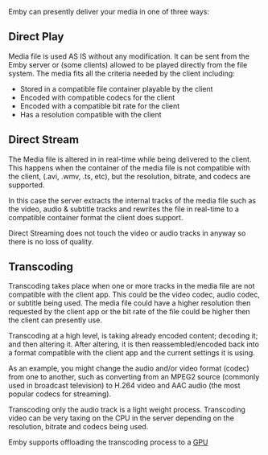 Emby can presently deliver your media in one of three ways:

## Direct Play
Media file is used AS IS without any modification.  It can be sent from the Emby server or (some clients) allowed to be played directly from the file system. The media fits all the criteria needed by the client including:

* Stored in a compatible file container playable by the client
* Encoded with compatible codecs for the client
* Encoded with a compatible bit rate for the client
* Has a resolution compatible with the client

## Direct Stream
The Media file is altered in in real-time while being delivered to the client.  This happens when the container of the media file is not compatible with the client, (.avi, .wmv, .ts, etc), but the resolution, bitrate, and codecs are supported.

In this case the server extracts the internal tracks of the media file such as the video, audio & subtitle tracks and rewrites the file in real-time to a compatible container format the client does support.

Direct Streaming does not touch the video or audio tracks in anyway so there is no loss of quality.

## Transcoding
Transcoding takes place when one or more tracks in the media file are not compatible with the client app.  This could be the video codec, audio codec, or subtitle being used. The media file could have a higher resolution then requested by the client app or the bit rate of the file could be higher then the client can presently use.

Transcoding at a high level, is taking already encoded content; decoding it; and then altering it.  After altering, it is then reassembled/encoded back into a format compatible with the client app and the current settings it is using.

As an example, you might change the audio and/or video format (codec) from one to another, such as converting from an MPEG2 source (commonly used in broadcast television) to H.264 video and AAC audio (the most popular codecs for streaming).

Transcoding only the audio track is a light weight process.
Transcoding video can be very taxing on the CPU in the server depending on the resolution, bitrate and codecs being used.

Emby supports offloading the transcoding process to a [GPU](Hardware-Acceleration-Overview)


